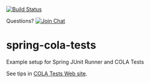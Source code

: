 [![Build Status](https://travis-ci.org/bmsantos/spring-cola-tests.svg?branch=master)](https://travis-ci.org/bmsantos/spring-cola-tests)

Questions? [![Join Chat](https://badges.gitter.im/JoinChat.svg)](https://gitter.im/bmsantos/cola-maven-plugin)

spring-cola-tests
=================

Example setup for Spring JUnit Runner  and COLA Tests

See tips in [COLA Tests Web site](http://bmsantos.github.io/cola-maven-plugin).
